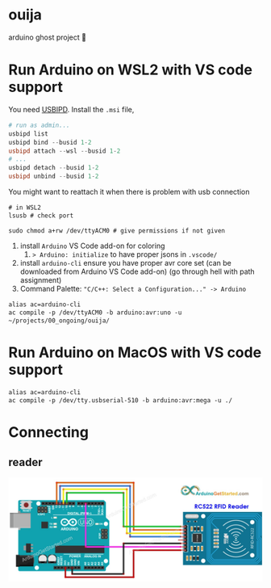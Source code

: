 # ouija

arduino ghost project 👻

# Run Arduino on WSL2 with VS code support

You need [USBIPD](https://github.com/dorssel/usbipd-win/releases). Install the `.msi` file,

```powershell
# run as admin...
usbipd list
usbipd bind --busid 1-2
usbipd attach --wsl --busid 1-2
# ...
usbipd detach --busid 1-2
usbipd unbind --busid 1-2
```

You might want to reattach it when there is problem with usb connection

```shell
# in WSL2
lsusb # check port
```

```shell
sudo chmod a+rw /dev/ttyACM0 # give permissions if not given
```

1. install `Arduino` VS Code add-on for coloring
   1. `> Arduino: initialize` to have proper jsons in `.vscode/`
2. install `arduino-cli`
   ensure you have proper avr core set (can be downloaded from Arduino VS Code add-on)
   (go through hell with path assignment)
3. Command Palette: `"C/C++: Select a Configuration..." -> Arduino`

```shell
alias ac=arduino-cli
ac compile -p /dev/ttyACM0 -b arduino:avr:uno -u ~/projects/00_ongoing/ouija/
```

# Run Arduino on MacOS with VS code support

```shell
alias ac=arduino-cli
ac compile -p /dev/tty.usbserial-510 -b arduino:avr:mega -u ./
```

# Connecting

## reader

![Alt text](./docs/arduino-rfid-rc522-wiring-diagram.jpg "a title")
